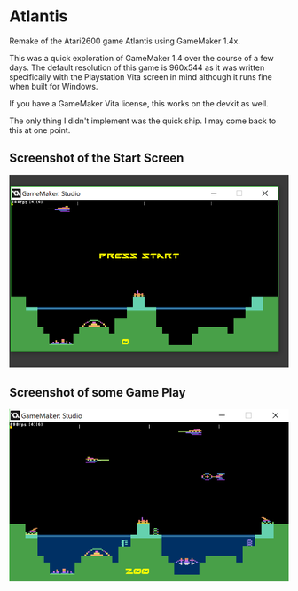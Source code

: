 # Atlantis
Remake of the Atari2600 game Atlantis using GameMaker 1.4x.

This was a quick exploration of GameMaker 1.4 over the course of a few days. The default resolution of this game is 960x544 as it was written specifically with the Playstation Vita screen in mind although it runs fine when built for Windows.

If you have a GameMaker Vita license, this works on the devkit as well.

The only thing I didn't implement was the quick ship. I may come back to this at one point.

## Screenshot of the Start Screen

![Screenshot of the startmenu for GameMaker Atlantis][Atlantis startmenu]

[Atlantis startmenu]: startmenu.png

## Screenshot of some Game Play

![Screenshot of the gameplay for GameMaker Atlantis][Atlantis gameplay]

[Atlantis gameplay]: gameplay.png

